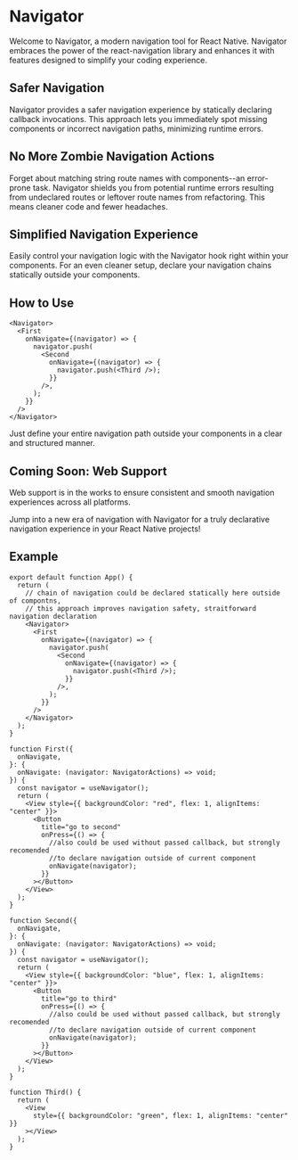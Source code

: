 # Navigator

Welcome to Navigator, a modern navigation tool for React Native. Navigator embraces the power of the react-navigation library and enhances it with features designed to simplify your coding experience.

## Safer Navigation

Navigator provides a safer navigation experience by statically declaring callback invocations. This approach lets you immediately spot missing components or incorrect navigation paths, minimizing runtime errors.

## No More Zombie Navigation Actions

Forget about matching string route names with components--an error-prone task. Navigator shields you from potential runtime errors resulting from undeclared routes or leftover route names from refactoring. This means cleaner code and fewer headaches.

## Simplified Navigation Experience

Easily control your navigation logic with the Navigator hook right within your components. For an even cleaner setup, declare your navigation chains statically outside your components.

## How to Use

```tsx
<Navigator>
  <First
    onNavigate={(navigator) => {
      navigator.push(
        <Second
          onNavigate={(navigator) => {
            navigator.push(<Third />);
          }}
        />,
      );
    }}
  />
</Navigator>
```

Just define your entire navigation path outside your components in a clear and structured manner.

## Coming Soon: Web Support

Web support is in the works to ensure consistent and smooth navigation experiences across all platforms.

Jump into a new era of navigation with Navigator for a truly declarative navigation experience in your React Native projects!

## Example
```
export default function App() {
  return (
    // chain of navigation could be declared statically here outside of compontns,
    // this approach improves navigation safety, straitforward navigation declaration
    <Navigator>
      <First
        onNavigate={(navigator) => {
          navigator.push(
            <Second
              onNavigate={(navigator) => {
                navigator.push(<Third />);
              }}
            />,
          );
        }}
      />
    </Navigator>
  );
}

function First({
  onNavigate,
}: {
  onNavigate: (navigator: NavigatorActions) => void;
}) {
  const navigator = useNavigator();
  return (
    <View style={{ backgroundColor: "red", flex: 1, alignItems: "center" }}>
      <Button
        title="go to second"
        onPress={() => {
          //also could be used without passed callback, but strongly recomended
          //to declare navigation outside of current component
          onNavigate(navigator);
        }}
      ></Button>
    </View>
  );
}

function Second({
  onNavigate,
}: {
  onNavigate: (navigator: NavigatorActions) => void;
}) {
  const navigator = useNavigator();
  return (
    <View style={{ backgroundColor: "blue", flex: 1, alignItems: "center" }}>
      <Button
        title="go to third"
        onPress={() => {
          //also could be used without passed callback, but strongly recomended
          //to declare navigation outside of current component
          onNavigate(navigator);
        }}
      ></Button>
    </View>
  );
}

function Third() {
  return (
    <View
      style={{ backgroundColor: "green", flex: 1, alignItems: "center" }}
    ></View>
  );
}
```
